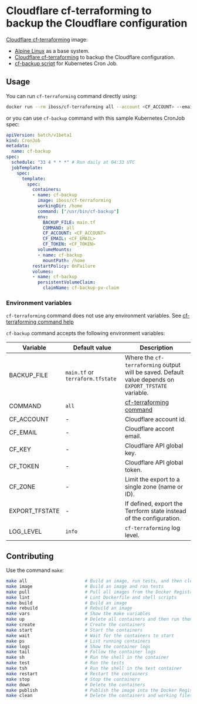 # Cloudflare cf-terraforming to backup the Cloudflare configuration

[Cloudflare cf-terraforming](https://github.com/cloudflare/cf-terraforming) image:

* [Alpine Linux](https://github.com/iBossOrg/k8s-alpine) as a base system.
* [Cloudflare cf-terraforming](https://github.com/cloudflare/cf-terraforming) to backup the Cloudflare configuration.
* [cf-backup script](rootfs/usr/bin/cf-backup) for Kubernetes Cron Job.

## Usage

You can run `cf-terraforming` command directly using:

```bash
docker run --rm iboss/cf-terraforming all --account <CF_ACCOUNT> --email <CF_EMAIL> --token <CF_TOKEN> > main.tf
```

or you can use `cf-backup` command with this sample Kubernetes CronJob spec:

```yaml
apiVersion: batch/v1beta1
kind: CronJob
metadata:
  name: cf-backup
spec:
  schedule: "33 4 * * *" # Run daily at 04:33 UTC
  jobTemplate:
    spec:
      template:
        spec:
          containers:
          - name: cf-backup
            image: iboss/cf-terraforming
            workingDir: /home
            command: ["/usr/bin/cf-backup"]
            env:
              BACKUP_FILE: main.tf
              COMMAND: all
              CF_ACCOUNT: <CF_ACCOUNT>
              CF_EMAIL: <CF_EMAIL>
              CF_TOKEN: <CF_TOKEN>
            volumeMounts:
            - name: cf-backup
              mountPath: /home
          restartPolicy: OnFailure
          volumes:
          - name: cf-backup
            persistentVolumeClaim:
              claimName: cf-backup-pv-claim
```

### Environment variables

`cf-terraforming` command does not use any environment variables. See [cf-terraforming command help](https://github.com/cloudflare/cf-terraforming#usage)

`cf-backup` command accepts the following environment variables:

| Variable | Default value | Description |
| -------- | ------------- | ----------- |
| BACKUP_FILE | `main.tf` or `terraform.tfstate` | Where the `cf-terraforming` output will be saved. Default value depends on `EXPORT_TFSTATE` variable. |
| COMMAND | `all` | [cf-terraforming command](https://github.com/cloudflare/cf-terraforming#usage) |
| CF_ACCOUNT | - | Cloudflare account id. |
| CF_EMAIL | - | Cloudflare accont email. |
| CF_KEY | - | Cloudflare API global key. |
| CF_TOKEN | - | Cloudflare API global token. |
| CF_ZONE | - | Limit the export to a single zone (name or ID). |
| EXPORT_TFSTATE | - | If defined, export the Terrform state instead of the configuration. |
| LOG_LEVEL | `info` | `cf-terraforming` log level. |

## Contributing

Use the command `make`:

```bash
make all                      # Build an image, run tests, and then clean
make image                    # Build an image and run tests
make pull                     # Pull all images from the Docker Registry
make lint                     # Lint Dockerfile and shell scripts
make build                    # Build an image
make rebuild                  # Rebuild an image
make vars                     # Show the make variables
make up                       # Delete all containers and then run them fresh
make create                   # Create the containers
make start                    # Start the containers
make wait                     # Wait for the containers to start
make ps                       # List running containers
make logs                     # Show the container logs
make tail                     # Follow the container logs
make sh                       # Run the shell in the container
make test                     # Run the tests
make tsh                      # Run the shell in the test container
make restart                  # Restart the containers
make stop                     # Stop the containers
make down                     # Delete the containers
make publish                  # Publish the image into the Docker Registry
make clean                    # Delete the containers and working files
```

